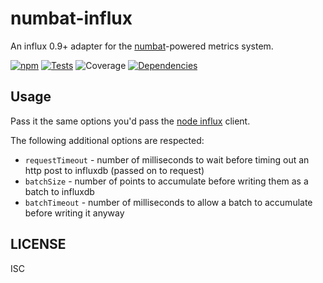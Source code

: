 # numbat-influx

An influx 0.9+ adapter for the [numbat](https://github.com/numbat-metrics/numbat-collector)-powered metrics system.

[![npm](http://img.shields.io/npm/v/numbat-influx.svg?style=flat)](https://www.npmjs.org/package/numbat-influx) [![Tests](http://img.shields.io/travis/numbat-metrics/numbat-influx.svg?style=flat)](http://travis-ci.org/numbat-metrics/numbat-influx) ![Coverage](http://img.shields.io/badge/coverage-100%25-green.svg?style=flat)    [![Dependencies](https://david-dm.org/numbat-metrics/numbat-influx.svg)](https://david-dm.org/numbat-metrics/numbat-influx)

## Usage

Pass it the same options you'd pass the [node influx](https://github.com/node-influx/node-influx) client.

The following additional options are respected:

* `requestTimeout` - number of milliseconds to wait before timing out an http post to influxdb (passed on to request)
* `batchSize` - number of points to accumulate before writing them as a batch to influxdb
* `batchTimeout` - number of milliseconds to allow a batch to accumulate before writing it anyway

## LICENSE

ISC

